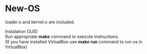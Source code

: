# New-OS

loader.o and kernel.o are included.

Instalation GUID  
Run appropriate **make** command to execute instructions.  
(If you have installed VirtualBox use **make run** command to run os in VirtualBox)
